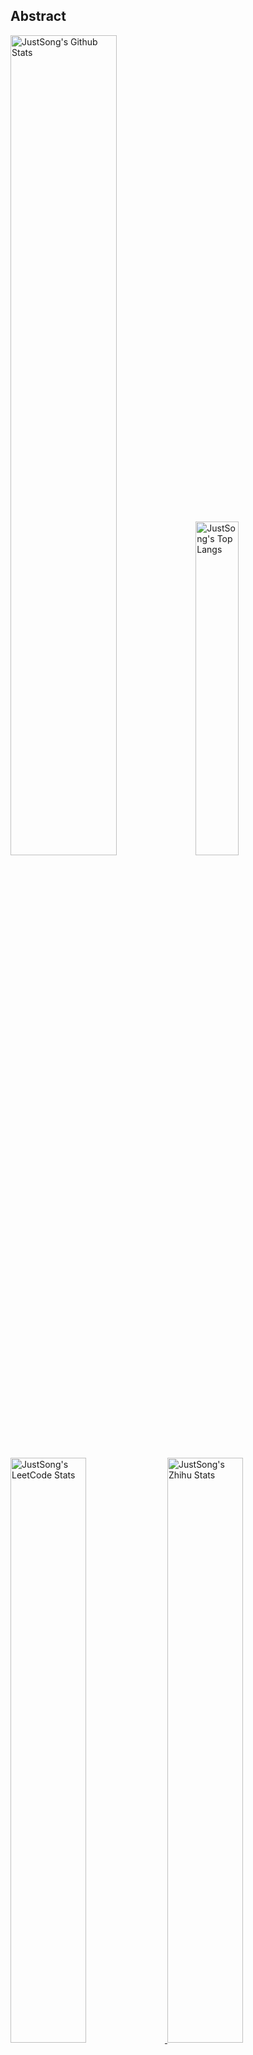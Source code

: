 ## Abstract
<p>
  <img src="https://github-readme-stats.vercel.app/api?username=hzjd888&show_icons=true&hide_border=true" alt="JustSong's Github Stats" width="58%" />
  <img src="https://github-readme-stats.vercel.app/api/top-langs/?username=hzjd888&layout=compact&hide_border=true&langs_count=10" alt="JustSong's Top Langs" width="37%" /> 
</p>

<a href="https://github.com/hzjd888/stats-cards">
<p>
  <img src="https://stats.justsong.cn/api/leetcode/?username=quanpeng&theme=light" alt="JustSong's LeetCode Stats" width="49%" />
  <img src="https://stats.justsong.cn/api/zhihu/?username=songwonderful&theme=light" alt="JustSong's Zhihu Stats" width="49%" /> 
</p>
</a>

![skills](https://skillicons.dev/icons?i=c,cpp,go,py,html,css,js,nodejs,java,md,pytorch,tensorflow,flask,fastapi,express,qt,react,cmake,docker,git,linux,nginx,mysql,redis,sqlite,githubactions,heroku,vercel,visualstudio,vscode)


## Top Projects
|Project|Description|Stars|
|:--|:--|:--|
|[one-api](https://github.com/hzjd888/one-api)|LLM API 管理 & 分发系统，支持 OpenAI、Azure、Anthropic Claude、Google Gemini、DeepSeek、字节豆包、ChatGLM、文心一言、讯飞星火、通义千问、360 智脑、腾讯混元等主流模型，统一 API 适配，可用于 key 管理与二次分发。单可执行文件，提供 Docker 镜像，一键部署，开箱即用。LLM API management & key redistribution system, unifying multiple providers under a single API. Single binary, Docker-ready, with an English UI.|`23705⭐`|
|[message-pusher](https://github.com/hzjd888/message-pusher)|搭建专属于你的消息推送服务，支持多种消息推送方式，支持 Markdown，基于 Golang 仅单可执行文件，开箱即用|`3026⭐`|
|[go-file](https://github.com/hzjd888/go-file)|基于 Go 的文件分享工具，仅单可执行文件，开箱即用，内置图床和视频播放页面. File sharing tool based on Go.|`1025⭐`|
|[pytorch-template](https://github.com/hzjd888/pytorch-template)|To be the world's best PyTorch project template.|`499⭐`|
|[wechat-server](https://github.com/hzjd888/wechat-server)|微信公众号的后端，为其他系统提供微信登录验证功能|`437⭐`|
|[stats-cards](https://github.com/hzjd888/stats-cards)|在 README 中展示你在知乎，GitHub，B 站，LeetCode，掘金，CSDN，牛客等网站的数据，也可用于服务状态监控. Show your LeetCode & GitHub stats in GitHub Profile.|`317⭐`|
|[gin-template](https://github.com/hzjd888/gin-template)|用于 Gin & React 项目的模板. Template for Gin & React projects.|`297⭐`|
|[pronunciation-corrector](https://github.com/hzjd888/pronunciation-corrector)|拯救你的英语发音，告别因发音错误带来的尴尬！|`236⭐`|
|[blog](https://github.com/hzjd888/blog)|基于 Node.js 的个人博客系统. Node.js based blog system.|`67⭐`|
|[pytorch-deployment](https://github.com/hzjd888/pytorch-deployment)|A template for rapid deployment of PyTorch models.|`64⭐`|

## Recent Updates
|Project|Description|Last Update|
|:--|:--|:--|
|[message-pusher](https://github.com/hzjd888/message-pusher)|搭建专属于你的消息推送服务，支持多种消息推送方式，支持 Markdown，基于 Golang 仅单可执行文件，开箱即用|![2025-03-13 08:34:33](https://img.shields.io/badge/2025--03--13-08%3A34%3A33-brightgreen?style=flat-square)|
|[go-file](https://github.com/hzjd888/go-file)|基于 Go 的文件分享工具，仅单可执行文件，开箱即用，内置图床和视频播放页面. File sharing tool based on Go.|![2025-03-13 08:33:22](https://img.shields.io/badge/2025--03--13-08%3A33%3A22-brightgreen?style=flat-square)|
|[hzjd888](https://github.com/hzjd888/hzjd888)|Automatically update your GitHub profile with GitHub Actions.|![2025-03-09 20:28:26](https://img.shields.io/badge/2025--03--09-20%3A28%3A26-brightgreen?style=flat-square)|
|[one-api](https://github.com/hzjd888/one-api)|LLM API 管理 & 分发系统，支持 OpenAI、Azure、Anthropic Claude、Google Gemini、DeepSeek、字节豆包、ChatGLM、文心一言、讯飞星火、通义千问、360 智脑、腾讯混元等主流模型，统一 API 适配，可用于 key 管理与二次分发。单可执行文件，提供 Docker 镜像，一键部署，开箱即用。LLM API management & key redistribution system, unifying multiple providers under a single API. Single binary, Docker-ready, with an English UI.|![2025-02-21 19:30:22](https://img.shields.io/badge/2025--02--21-19%3A30%3A22-brightgreen?style=flat-square)|
|[stats-cards](https://github.com/hzjd888/stats-cards)|在 README 中展示你在知乎，GitHub，B 站，LeetCode，掘金，CSDN，牛客等网站的数据，也可用于服务状态监控. Show your LeetCode & GitHub stats in GitHub Profile.|![2025-02-03 22:01:05](https://img.shields.io/badge/2025--02--03-22%3A01%3A05-brightgreen?style=flat-square)|
|[gin-template](https://github.com/hzjd888/gin-template)|用于 Gin & React 项目的模板. Template for Gin & React projects.|![2024-12-27 21:15:42](https://img.shields.io/badge/2024--12--27-21%3A15%3A42-brightgreen?style=flat-square)|
|[rest-server](https://github.com/hzjd888/rest-server)|General server for toy projects.|![2024-07-06 13:49:53](https://img.shields.io/badge/2024--07--06-13%3A49%3A53-brightgreen?style=flat-square)|
|[openai-mocker](https://github.com/hzjd888/openai-mocker)|一个模拟 OpenAI API 的 mock server，用以 One API 的压测|![2024-03-14 06:41:50](https://img.shields.io/badge/2024--03--14-06%3A41%3A50-brightgreen?style=flat-square)|
|[wechat-server](https://github.com/hzjd888/wechat-server)|微信公众号的后端，为其他系统提供微信登录验证功能|![2023-12-19 08:14:46](https://img.shields.io/badge/2023--12--19-08%3A14%3A46-brightgreen?style=flat-square)|
|[one-proxy](https://github.com/hzjd888/one-proxy)|轻松管理你的众多订阅，提供一个固定的订阅地址。|![2023-12-19 08:14:30](https://img.shields.io/badge/2023--12--19-08%3A14%3A30-brightgreen?style=flat-square)|



*Last updated on: 2025-03-16 20:35:21*
